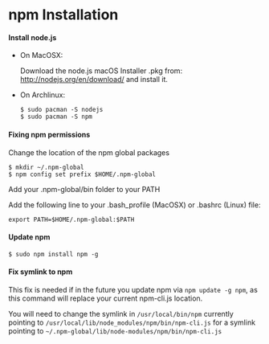 npm Installation
================

#### Install node.js

* On MacOSX:

  Download the node.js macOS Installer .pkg from: http://nodejs.org/en/download/ and install it.

* On Archlinux:

      $ sudo pacman -S nodejs
      $ sudo pacman -S npm

#### Fixing npm permissions

Change the location of the npm global packages

    $ mkdir ~/.npm-global
    $ npm config set prefix $HOME/.npm-global

Add your .npm-global/bin folder to your PATH

Add the following line to your .bash_profile (MacOSX) or .bashrc (Linux) file:

    export PATH=$HOME/.npm-global:$PATH

#### Update npm

    $ sudo npm install npm -g

#### Fix symlink to npm

This fix is needed if in the future you update npm via `npm update -g npm`, as this command will replace your current npm-cli.js location.

You will need to change the symlink in `/usr/local/bin/npm` currently pointing to `/usr/local/lib/node_modules/npm/bin/npm-cli.js` for a symlink pointing to `~/.npm-global/lib/node-modules/npm/bin/npm-cli.js`
